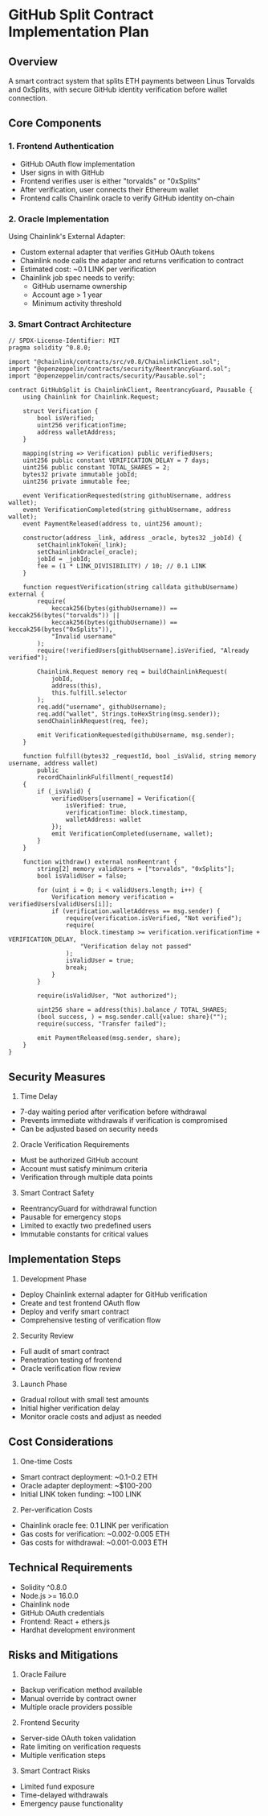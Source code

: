 # GitHub Split Contract Implementation Plan

## Overview

A smart contract system that splits ETH payments between Linus Torvalds and 0xSplits, with secure GitHub identity verification before wallet connection.

## Core Components

### 1. Frontend Authentication

- GitHub OAuth flow implementation
- User signs in with GitHub
- Frontend verifies user is either "torvalds" or "0xSplits"
- After verification, user connects their Ethereum wallet
- Frontend calls Chainlink oracle to verify GitHub identity on-chain

### 2. Oracle Implementation

Using Chainlink's External Adapter:

- Custom external adapter that verifies GitHub OAuth tokens
- Chainlink node calls the adapter and returns verification to contract
- Estimated cost: ~0.1 LINK per verification
- Chainlink job spec needs to verify:
  - GitHub username ownership
  - Account age > 1 year
  - Minimum activity threshold

### 3. Smart Contract Architecture

```solidity
// SPDX-License-Identifier: MIT
pragma solidity ^0.8.0;

import "@chainlink/contracts/src/v0.8/ChainlinkClient.sol";
import "@openzeppelin/contracts/security/ReentrancyGuard.sol";
import "@openzeppelin/contracts/security/Pausable.sol";

contract GitHubSplit is ChainlinkClient, ReentrancyGuard, Pausable {
    using Chainlink for Chainlink.Request;

    struct Verification {
        bool isVerified;
        uint256 verificationTime;
        address walletAddress;
    }

    mapping(string => Verification) public verifiedUsers;
    uint256 public constant VERIFICATION_DELAY = 7 days;
    uint256 public constant TOTAL_SHARES = 2;
    bytes32 private immutable jobId;
    uint256 private immutable fee;

    event VerificationRequested(string githubUsername, address wallet);
    event VerificationCompleted(string githubUsername, address wallet);
    event PaymentReleased(address to, uint256 amount);

    constructor(address _link, address _oracle, bytes32 _jobId) {
        setChainlinkToken(_link);
        setChainlinkOracle(_oracle);
        jobId = _jobId;
        fee = (1 * LINK_DIVISIBILITY) / 10; // 0.1 LINK
    }

    function requestVerification(string calldata githubUsername) external {
        require(
            keccak256(bytes(githubUsername)) == keccak256(bytes("torvalds")) ||
            keccak256(bytes(githubUsername)) == keccak256(bytes("0xSplits")),
            "Invalid username"
        );
        require(!verifiedUsers[githubUsername].isVerified, "Already verified");

        Chainlink.Request memory req = buildChainlinkRequest(
            jobId,
            address(this),
            this.fulfill.selector
        );
        req.add("username", githubUsername);
        req.add("wallet", Strings.toHexString(msg.sender));
        sendChainlinkRequest(req, fee);

        emit VerificationRequested(githubUsername, msg.sender);
    }

    function fulfill(bytes32 _requestId, bool _isValid, string memory username, address wallet)
        public
        recordChainlinkFulfillment(_requestId)
    {
        if (_isValid) {
            verifiedUsers[username] = Verification({
                isVerified: true,
                verificationTime: block.timestamp,
                walletAddress: wallet
            });
            emit VerificationCompleted(username, wallet);
        }
    }

    function withdraw() external nonReentrant {
        string[2] memory validUsers = ["torvalds", "0xSplits"];
        bool isValidUser = false;

        for (uint i = 0; i < validUsers.length; i++) {
            Verification memory verification = verifiedUsers[validUsers[i]];
            if (verification.walletAddress == msg.sender) {
                require(verification.isVerified, "Not verified");
                require(
                    block.timestamp >= verification.verificationTime + VERIFICATION_DELAY,
                    "Verification delay not passed"
                );
                isValidUser = true;
                break;
            }
        }

        require(isValidUser, "Not authorized");

        uint256 share = address(this).balance / TOTAL_SHARES;
        (bool success, ) = msg.sender.call{value: share}("");
        require(success, "Transfer failed");

        emit PaymentReleased(msg.sender, share);
    }
}
```

## Security Measures

1. Time Delay

- 7-day waiting period after verification before withdrawal
- Prevents immediate withdrawals if verification is compromised
- Can be adjusted based on security needs

2. Oracle Verification Requirements

- Must be authorized GitHub account
- Account must satisfy minimum criteria
- Verification through multiple data points

3. Smart Contract Safety

- ReentrancyGuard for withdrawal function
- Pausable for emergency stops
- Limited to exactly two predefined users
- Immutable constants for critical values

## Implementation Steps

1. Development Phase

- Deploy Chainlink external adapter for GitHub verification
- Create and test frontend OAuth flow
- Deploy and verify smart contract
- Comprehensive testing of verification flow

2. Security Review

- Full audit of smart contract
- Penetration testing of frontend
- Oracle verification flow review

3. Launch Phase

- Gradual rollout with small test amounts
- Initial higher verification delay
- Monitor oracle costs and adjust as needed

## Cost Considerations

1. One-time Costs

- Smart contract deployment: ~0.1-0.2 ETH
- Oracle adapter deployment: ~$100-200
- Initial LINK token funding: ~100 LINK

2. Per-verification Costs

- Chainlink oracle fee: 0.1 LINK per verification
- Gas costs for verification: ~0.002-0.005 ETH
- Gas costs for withdrawal: ~0.001-0.003 ETH

## Technical Requirements

- Solidity ^0.8.0
- Node.js >= 16.0.0
- Chainlink node
- GitHub OAuth credentials
- Frontend: React + ethers.js
- Hardhat development environment

## Risks and Mitigations

1. Oracle Failure

- Backup verification method available
- Manual override by contract owner
- Multiple oracle providers possible

2. Frontend Security

- Server-side OAuth token validation
- Rate limiting on verification requests
- Multiple verification steps

3. Smart Contract Risks

- Limited fund exposure
- Time-delayed withdrawals
- Emergency pause functionality
